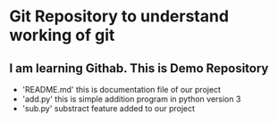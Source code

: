 ﻿# Git Repository to understand working of git
## I am learning Githab. This is Demo Repository

- 'README.md' this is documentation file of our project
- 'add.py' this is simple addition program in python version 3
- 'sub.py' substract feature added to our project
